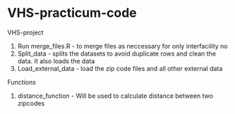 # VHS-practicum-code
VHS-project
1. Run merge_files.R - to merge files as neccessary for only interfacility no
2. Split_data - splits the datasets to avoid duplicate rows and clean the data. It also loads the data
3. Load_external_data - load the zip code files and all other external data


Functions
1. distance_function -  Will be used to calculate distance between two zipcodes 